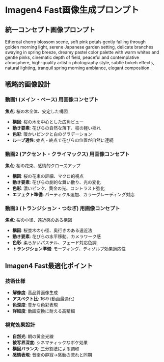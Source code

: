 # Imagen4 Fast画像生成プロンプト

## 統一コンセプト画像プロンプト
Ethereal cherry blossom scene, soft pink petals gently falling through golden morning light, serene Japanese garden setting, delicate branches swaying in spring breeze, dreamy pastel color palette with warm whites and gentle pinks, cinematic depth of field, peaceful and contemplative atmosphere, high-quality artistic photography style, subtle bokeh effects, natural lighting, tranquil spring morning ambiance, elegant composition.

## 戦略的画像設計

### 動画1 (メイン・ベース) 用画像コンセプト
**焦点**: 桜の木全体、安定した構図
- **構図**: 桜の木を中心とした広角ビュー
- **動き要素**: 花びらの自然な落下、枝の軽い揺れ
- **色彩**: 暖かいピンクと白のグラデーション
- **ループ適性**: 始点・終点で花びらの位置が自然に連続

### 動画2 (アクセント・クライマックス) 用画像コンセプト  
**焦点**: 桜の花束、感情的クローズアップ
- **構図**: 桜の花束の詳細、マクロ的視点
- **動き要素**: 花びらの劇的な舞い散り、光の変化
- **色彩**: 濃いピンク、黄金の光、コントラスト強化
- **エフェクト準備**: パーティクル追加、カラーグレーディング対応

### 動画3 (トランジション・つなぎ) 用画像コンセプト
**焦点**: 桜の小径、遠近感のある構図
- **構図**: 桜並木の小径、奥行きのある遠近法
- **動き要素**: 花びらの水平移動、カメラワーク感
- **色彩**: 柔らかいパステル、フェード対応色調
- **トランジション準備**: モーフィング、ディゾルブ効果適応性

## Imagen4 Fast最適化ポイント

### 技術仕様
- **解像度**: 高品質画像生成
- **アスペクト比**: 16:9 (動画最適化)
- **色深度**: 豊かな色彩表現
- **詳細度**: 動画変換に耐える高精細

### 視覚効果設計
- **自然光**: 朝の黄金光線
- **被写界深度**: シネマティックなボケ効果  
- **構図バランス**: 三分割法による調和
- **感情表現**: 音楽の静寂→感動の流れと同期